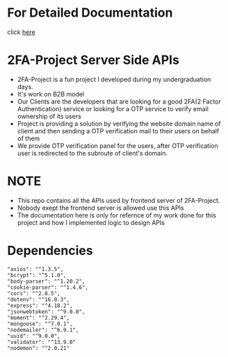 
# For Detailed Documentation

click [here](https://documenter.getpostman.com/view/20548152/2sA35MxHxe)

# 2FA-Project Server Side APIs

- 2FA-Project is a fun project I developed during my undergraduation days.
- It's work on B2B model
- Our Clients are the developers that are looking for a good 2FA(2 Factor Authentication) service or looking for a OTP service to verify email ownership of its users
- Project is providing a solution by verifying the website domain name of client and then sending a OTP verification mail to their users on behalf of them
- We provide OTP verification panel for the users, after OTP verification user is redirected to the subroute of client's domain.

# NOTE
- This repo contains all the APIs used by frontend server of 2FA-Project.
- Nobody exept the frontend server is allowed use this APIs
- The documentation here is only for refernce of my work done for this project and how I implemented logic to design APIs

# Dependencies

    "axios": "^1.3.5",
    "bcrypt": "^5.1.0",
    "body-parser": "^1.20.2",
    "cookie-parser": "^1.4.6",
    "cors": "^2.8.5",
    "dotenv": "^16.0.3",
    "express": "^4.18.2",
    "jsonwebtoken": "^9.0.0",
    "moment": "^2.29.4",
    "mongoose": "^7.0.1",
    "nodemailer": "^6.9.1",
    "uuid": "^9.0.0",
    "validator": "^13.9.0"
    "nodemon": "^2.0.21"





